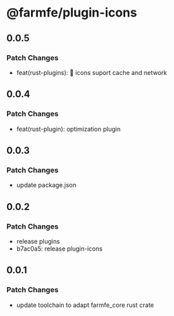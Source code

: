 # @farmfe/plugin-icons

## 0.0.5

### Patch Changes

- feat(rust-plugins): 🎸 icons suport cache and network

## 0.0.4

### Patch Changes

- feat(rust-plugin): optimization plugin

## 0.0.3

### Patch Changes

- update package.json

## 0.0.2

### Patch Changes

- release plugins
- b7ac0a5: release plugin-icons

## 0.0.1

### Patch Changes

- update toolchain to adapt farmfe_core rust crate
